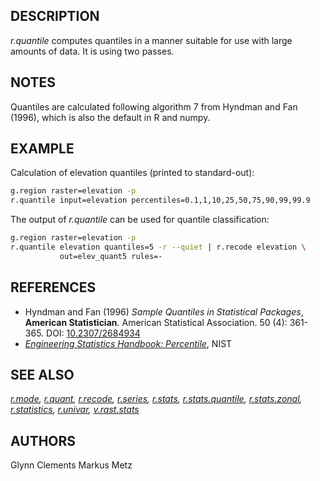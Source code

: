 ## DESCRIPTION

*r.quantile* computes quantiles in a manner suitable for use with large
amounts of data. It is using two passes.

## NOTES

Quantiles are calculated following algorithm 7 from Hyndman and Fan
(1996), which is also the default in R and numpy.

## EXAMPLE

Calculation of elevation quantiles (printed to standard-out):

```bash
g.region raster=elevation -p
r.quantile input=elevation percentiles=0.1,1,10,25,50,75,90,99,99.9
```

The output of *r.quantile* can be used for quantile classification:

```bash
g.region raster=elevation -p
r.quantile elevation quantiles=5 -r --quiet | r.recode elevation \
           out=elev_quant5 rules=-
```

## REFERENCES

- Hyndman and Fan (1996) *Sample Quantiles in Statistical Packages*,
  **American Statistician**. American Statistical Association. 50 (4):
  361-365. DOI:
  [10.2307/2684934](https://doi.org/10.2307/2684934%3E10.2307/2684934)
- [*Engineering Statistics Handbook:
  Percentile*](https://www.itl.nist.gov/div898/handbook/prc/section2/prc262.htm),
  NIST

## SEE ALSO

*[r.mode](r.mode.md), [r.quant](r.quant.md), [r.recode](r.recode.md),
[r.series](r.series.md), [r.stats](r.stats.md),
[r.stats.quantile](r.stats.quantile.md),
[r.stats.zonal](r.stats.zonal.md), [r.statistics](r.statistics.md),
[r.univar](r.univar.md), [v.rast.stats](v.rast.stats.md)*

## AUTHORS

Glynn Clements
Markus Metz
